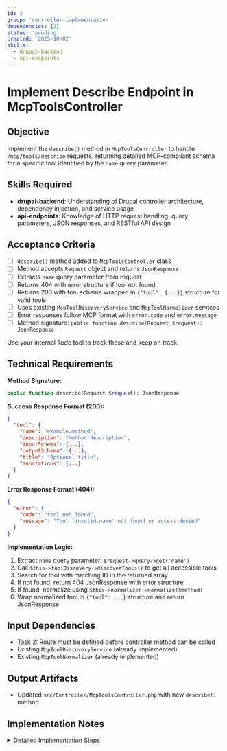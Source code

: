 ```yaml
---
id: 3
group: 'controller-implementation'
dependencies: [2]
status: 'pending'
created: '2025-10-02'
skills:
  - drupal-backend
  - api-endpoints
---
```


# Implement Describe Endpoint in McpToolsController

## Objective

Implement the `describe()` method in `McpToolsController` to handle `/mcp/tools/describe` requests, returning detailed MCP-compliant schema for a specific tool identified by the `name` query parameter.

## Skills Required

- **drupal-backend**: Understanding of Drupal controller architecture, dependency injection, and service usage
- **api-endpoints**: Knowledge of HTTP request handling, query parameters, JSON responses, and RESTful API design

## Acceptance Criteria

- [ ] `describe()` method added to `McpToolsController` class
- [ ] Method accepts `Request` object and returns `JsonResponse`
- [ ] Extracts `name` query parameter from request
- [ ] Returns 404 with error structure if tool not found
- [ ] Returns 200 with tool schema wrapped in `{"tool": {...}}` structure for valid tools
- [ ] Uses existing `McpToolDiscoveryService` and `McpToolNormalizer` services
- [ ] Error responses follow MCP format with `error.code` and `error.message`
- [ ] Method signature: `public function describe(Request $request): JsonResponse`

Use your internal Todo tool to track these and keep on track.

## Technical Requirements

**Method Signature:**

```php
public function describe(Request $request): JsonResponse
```

**Success Response Format (200):**

```json
{
  "tool": {
    "name": "example.method",
    "description": "Method description",
    "inputSchema": {...},
    "outputSchema": {...},
    "title": "Optional title",
    "annotations": {...}
  }
}
```

**Error Response Format (404):**

```json
{
  "error": {
    "code": "tool_not_found",
    "message": "Tool 'invalid.name' not found or access denied"
  }
}
```

**Implementation Logic:**

1. Extract `name` query parameter: `$request->query->get('name')`
2. Call `$this->toolDiscovery->discoverTools()` to get all accessible tools
3. Search for tool with matching ID in the returned array
4. If not found, return 404 JsonResponse with error structure
5. If found, normalize using `$this->normalizer->normalize($method)`
6. Wrap normalized tool in `{"tool": ...}` structure and return JsonResponse

## Input Dependencies

- Task 2: Route must be defined before controller method can be called
- Existing `McpToolDiscoveryService` (already implemented)
- Existing `McpToolNormalizer` (already implemented)

## Output Artifacts

- Updated `src/Controller/McpToolsController.php` with new `describe()` method

## Implementation Notes

<details>
<summary>Detailed Implementation Steps</summary>

1. **Open controller file**:
   - Location: `/var/www/html/web/modules/contrib/jsonrpc_mcp/src/Controller/McpToolsController.php`
   - Review existing `list()` method for pattern consistency

2. **Add describe() method after list() method**:

   ```php
   /**
    * Returns detailed MCP-compliant tool description.
    *
    * Handles the /mcp/tools/describe endpoint, returning detailed schema
    * for a specific tool identified by the 'name' query parameter.
    *
    * @param \Symfony\Component\HttpFoundation\Request $request
    *   The HTTP request object.
    *
    * @return \Symfony\Component\HttpFoundation\JsonResponse
    *   JSON response with 'tool' object or 'error' object.
    */
   public function describe(Request $request): JsonResponse {
     $name = $request->query->get('name');

     if (!$name) {
       return new JsonResponse([
         'error' => [
           'code' => 'missing_parameter',
           'message' => 'Required parameter "name" is missing',
         ],
       ], 400);
     }

     $tools = $this->toolDiscovery->discoverTools();

     if (!isset($tools[$name])) {
       return new JsonResponse([
         'error' => [
           'code' => 'tool_not_found',
           'message' => sprintf("Tool '%s' not found or access denied", $name),
         ],
       ], 404);
     }

     $normalized_tool = $this->normalizer->normalize($tools[$name]);

     return new JsonResponse([
       'tool' => $normalized_tool,
     ]);
   }
   ```

3. **Key implementation details**:
   - **Query parameter extraction**: Use `$request->query->get('name')` (not `$request->get('name')`)
   - **Array key lookup**: Tools array is keyed by method ID, so use `isset($tools[$name])`
   - **Error structure**: Always include both `code` (machine-readable) and `message` (human-readable)
   - **HTTP status codes**: 400 for missing parameter, 404 for not found, 200 for success

4. **Access control**:
   - Permission check handled by routing layer (`_permission: 'access mcp tool discovery'`)
   - Per-tool access control handled by `McpToolDiscoveryService::discoverTools()` (filters inaccessible tools)
   - No additional access checks needed in controller

5. **Error handling considerations**:
   - Missing `name` parameter: Return 400 (bad request)
   - Tool not found: Return 404 (could be non-existent or user lacks permission)
   - Normalize errors: Should not occur (normalizer handles all MethodInterface objects)

6. **Response wrapping**:
   - Success: Wrap in `{"tool": ...}` (singular, one tool)
   - Error: Use `{"error": ...}` structure
   - Consistent with MCP specification format

7. **Testing after implementation**:

   ```bash
   # Test with valid tool (requires permission)
   curl -u admin:admin "https://drupal-site/mcp/tools/describe?name=jsonrpc_mcp_examples.list_articles"

   # Test with invalid tool
   curl -u admin:admin "https://drupal-site/mcp/tools/describe?name=nonexistent.tool"

   # Test without name parameter
   curl -u admin:admin "https://drupal-site/mcp/tools/describe"
   ```

8. **Common pitfalls**:
   - Do not use `$request->get('name')` - this checks POST body first
   - Do not forget to validate `$name` is not empty/null
   - Ensure error messages are descriptive but don't leak sensitive information
   - Use sprintf() for variable interpolation in error messages
   </details>
